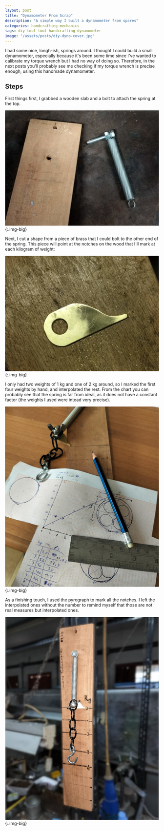```yaml
---
layout: post
title: "Dynamometer From Scrap"
description: "A simple way I built a dynamometer from spares"
categories: handcrafting mechanics
tags: diy-tool tool handcrafting dynamometer
image: "/assets/posts/diy-dyno-cover.jpg"
---
```


I had some nice, longh-ish, springs around. I thought I could build a small dynamometer, especially because it's been some time since I've wanted to calibrate my torque wrench but I had no way of doing so. Therefore, in the next posts you'll probably see me checking if my torque wrench is precise enough, using this handmade dynamometer.

## Steps

First things first, I grabbed a wooden slab and a bolt to attach the spring at the top.

![Wooden slab and spring + bolt](/assets/posts/diy-dyno-1.jpg){:.img-big}

Next, I cut a shape from a piece of brass that I could bolt to the other end of the spring. This piece will point at the notches on the wood that I'll mark at each kilogram of weight:

![Mounted piece on the air filter box](/assets/posts/diy-dyno-2.jpg){:.img-big}

I only had two weights of 1 kg and one of 2 kg around, so I marked the first four weights by hand, and interpolated the rest. From the chart you can probably see that the spring is far from ideal, as it does not have a constant factor (the weights I used were intead very precise).

![Interpolation of the weights](/assets/posts/diy-dyno-3.jpg){:.img-big}

As a finishing touch, I used the pyrograph to mark all the notches. I left the interpolated ones without the number to remind myself that those are not real measures but interpolated ones.

![Finished dynamometer](/assets/posts/diy-dyno-4.jpg){:.img-big}
